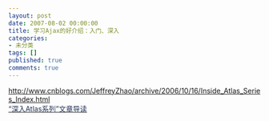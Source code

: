 ```yaml
---
layout: post
date: 2007-08-02 00:00:00
title: 学习Ajax的好介绍：入门、深入
categories:
- 未分类
tags: []
published: true
comments: true
---
```

<p><a href="http://www.cnblogs.com/JeffreyZhao/archive/2006/10/16/Inside_Atlas_Series_Index.html">http://www.cnblogs.com/JeffreyZhao/archive/2006/10/16/Inside_Atlas_Series_Index.html</a><br />
<a id="viewpost1_TitleUrl" href="http://www.cnblogs.com/JeffreyZhao/archive/2006/10/16/Inside_Atlas_Series_Index.html" class="singleposttitle"><font color="#223355">&ldquo;深入Atlas系列&rdquo;文章导读</font></a> 
</p>
